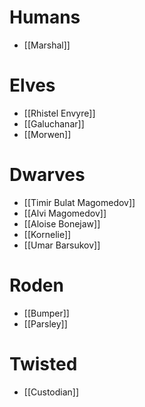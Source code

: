 # Humans
- [[Marshal]]
# Elves
- [[Rhistel Envyre]]
- [[Galuchanar]]
- [[Morwen]]
# Dwarves
- [[Timir Bulat Magomedov]]
- [[Alvi Magomedov]]
- [[Aloise Bonejaw]]
- [[Kornelie]]
- [[Umar Barsukov]]
# Roden
- [[Bumper]]
- [[Parsley]]
# Twisted
- [[Custodian]]